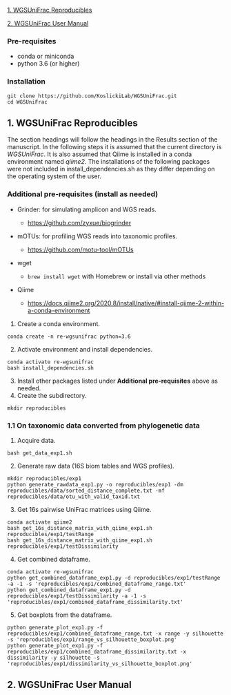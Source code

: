 [1. WGSUniFrac Reproducibles](#reproducible)

[2. WGSUniFrac User Manual](#user_manual)



### Pre-requisites

* conda or miniconda
* python 3.6 (or higher)

### Installation

```
git clone https://github.com/KoslickiLab/WGSUniFrac.git
cd WGSUniFrac
```



## 1. WGSUniFrac Reproducibles <a name="reproducible"></a>

The section headings will follow the headings in the Results section of the manuscript. In the following steps it is assumed that the current directory is *WGSUniFrac*. It is also assumed that Qiime is installed in a conda environment named *qiime2*. The installations of the following packages were not included in install_dependencies.sh as they differ depending on the operating system of the user. 

### Additional pre-requisites (install as needed)

* Grinder: for simulating amplicon and WGS reads. 
  * https://github.com/zyxue/biogrinder
* mOTUs: for profiling WGS reads into taxonomic profiles.
  * https://github.com/motu-tool/mOTUs

* wget
  * `brew install wget` with Homebrew or install via other methods
* Qiime
  * https://docs.qiime2.org/2020.8/install/native/#install-qiime-2-within-a-conda-environment

1. Create a conda environment.

```
conda create -n re-wgsunifrac python=3.6
```

2. Activate environment and install dependencies.

```
conda activate re-wgsunifrac
bash install_dependencies.sh
```

3. Install other packages listed under  **Additional pre-requisites** above as needed.
4. Create the subdirectory.

```
mkdir reproducibles
```



### 1.1 On taxonomic data converted from phylogenetic data

1. Acquire data.

```
bash get_data_exp1.sh
```

2. Generate raw data (16S biom tables and WGS profiles).

```
mkdir reproducibles/exp1
python generate_rawdata_exp1.py -o reproducibles/exp1 -dm reproducibles/data/sorted_distance_complete.txt -mf reproducibles/data/otu_with_valid_taxid.txt
```

3. Get 16s pairwise UniFrac matrices using Qiime.

```
conda activate qiime2
bash get_16s_distance_matrix_with_qiime_exp1.sh reproducibles/exp1/testRange
bash get_16s_distance_matrix_with_qiime_exp1.sh reproducibles/exp1/testDissimilarity
```

4. Get combined dataframe.

```
conda activate re-wgsunifrac
python get_combined_dataframe_exp1.py -d reproducibles/exp1/testRange -a -1 -s 'reproducibles/exp1/combined_dataframe_range.txt'
python get_combined_dataframe_exp1.py -d reproducibles/exp1/testDissimilarity -a -1 -s 'reproducibles/exp1/combined_dataframe_dissimilarity.txt'
```

5. Get boxplots from the dataframe.

```
python generate_plot_exp1.py -f reproducibles/exp1/combined_dataframe_range.txt -x range -y silhouette -s 'reproducibles/exp1/range_vs_silhouette_boxplot.png' 
python generate_plot_exp1.py -f reproducibles/exp1/combined_dataframe_dissimilarity.txt -x dissimilarity -y silhouette -s 'reproducibles/exp1/dissimilarity_vs_silhouette_boxplot.png'
```



## 2. WGSUniFrac User Manual <a name="user_manual"></a>






